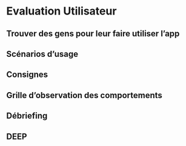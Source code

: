 # Evaluation Utilisateur

## Trouver des gens pour leur faire utiliser l’app

## Scénarios d’usage

## Consignes

## Grille d’observation des comportements

## Débriefing

## DEEP